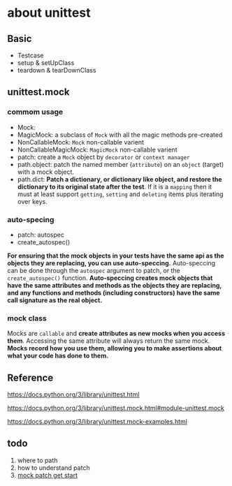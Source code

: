 # about unittest

## Basic

- Testcase
- setup & setUpClass
- teardown & tearDownClass

## unittest.mock

### commom usage

- Mock:
- MagicMock: a subclass of `Mock` with all the magic methods pre-created
- NonCallableMock: `Mock` non-callable varient
- NonCallableMagicMock: `MagicMock` non-callable varient
- patch: create a `Mock` object by `decorator` or `context manager`
- path.object: patch the named member (`attribute`) on an `object` (target) with a mock object.
- path.dict: __Patch a dictionary, or dictionary like object, and restore the dictionary to its original state after the test__. If it is a `mapping` then it must at least support `getting`, `setting` and `deleting` items plus iterating over keys.

### auto-specing

- patch: autospec
- create_autospec()

__For ensuring that the mock objects in your tests have the same api as the objects they are replacing, you can use auto-speccing.__ Auto-speccing can be done through the `autospec` argument to patch, or the `create_autospec()` function. __Auto-speccing creates mock objects that have the same attributes and methods as the objects they are replacing, and any functions and methods (including constructors) have the same call signature as the real object.__

### mock class

Mocks are `callable` and __create attributes as new mocks when you access them__. Accessing the same attribute will always return the same mock. __Mocks record how you use them, allowing you to make assertions about what your code has done to them.__

## Reference

https://docs.python.org/3/library/unittest.html

https://docs.python.org/3/library/unittest.mock.html#module-unittest.mock

https://docs.python.org/3/library/unittest.mock-examples.html


## todo

1. where to path
2. how to understand patch
3. [mock patch get start](https://docs.python.org/3/library/unittest.mock-examples.html)
